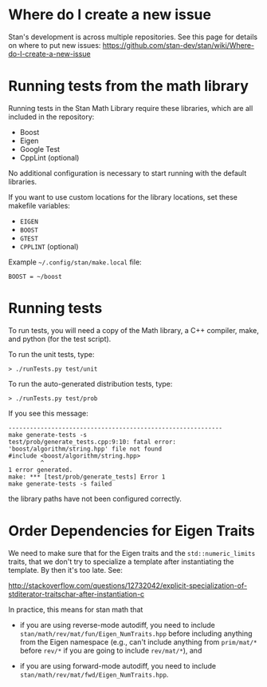 # Where do I create a new issue

Stan's development is across multiple repositories. See this page for details on where to put new issues:
https://github.com/stan-dev/stan/wiki/Where-do-I-create-a-new-issue

# Running tests from the math library

Running tests in the Stan Math Library require these libraries, which are all included in the repository:

- Boost
- Eigen
- Google Test
- CppLint (optional)

No additional configuration is necessary to start running with the default libraries. 

If you want to use custom locations for the library locations, set these makefile variables:

- `EIGEN`
- `BOOST`
- `GTEST`
- `CPPLINT` (optional)

Example `~/.config/stan/make.local` file:
```
BOOST = ~/boost
```

# Running tests

To run tests, you will need a copy of the Math library, a C++ compiler, make, and python (for the test script).

To run the unit tests, type:
```
> ./runTests.py test/unit
```

To run the auto-generated distribution tests, type:
```
> ./runTests.py test/prob
```


If you see this message:

```
------------------------------------------------------------
make generate-tests -s
test/prob/generate_tests.cpp:9:10: fatal error: 'boost/algorithm/string.hpp' file not found
#include <boost/algorithm/string.hpp>
         ^
1 error generated.
make: *** [test/prob/generate_tests] Error 1
make generate-tests -s failed
```

the library paths have not been configured correctly.

# Order Dependencies for Eigen Traits

We need to make sure that for the Eigen traits and the `std::numeric_limits` traits, that we don't try to specialize a template after instantiating the template.  By then it's too late.  See:

http://stackoverflow.com/questions/12732042/explicit-specialization-of-stditerator-traitschar-after-instantiation-c

In practice, this means for stan math that 

* if you are using reverse-mode autodiff, you need to include `stan/math/rev/mat/fun/Eigen_NumTraits.hpp` before including anything from the Eigen namespace (e.g., can't include anything from `prim/mat/*` before `rev/*` if you are going to include `rev/mat/*`), and

* if you are using forward-mode autodiff, you need to include `stan/math/rev/mat/fwd/Eigen_NumTraits.hpp`.





